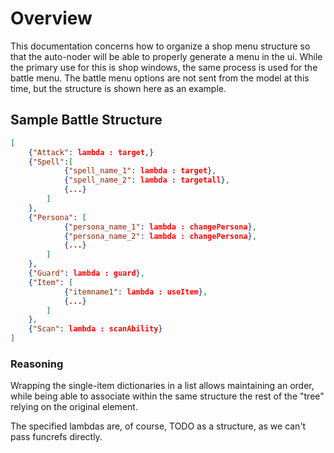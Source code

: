 # Overview
This documentation concerns how to organize a shop menu structure so that the auto-noder will be able to properly generate a menu in the ui.
While the primary use for this is shop windows, the same process is used for the battle menu. The battle menu options are not sent from the model at this time,
but the structure is shown here as an example.


## Sample Battle Structure
```json
[
    {"Attack": lambda : target,}
    {"Spell":[
            {"spell_name_1": lambda : target},
            {"spell_name_2": lambda : targetall},
            {...}
        ]
    },
    {"Persona": [
            {"persona_name_1": lambda : changePersona},
            {"persona_name_2": lambda : changePersona},
            {...}
        ]
    },
    {"Guard": lambda : guard},
    {"Item": [
            {"itemname1": lambda : useItem},
            {...}
        ]
    },
    {"Scan": lambda : scanAbility}
]
```

### Reasoning
Wrapping the single-item dictionaries in a list allows maintaining an order, while being able to associate within the same structure the rest of the "tree" relying on the original element.

The specified lambdas are, of course, TODO as a structure, as we can't pass funcrefs directly.